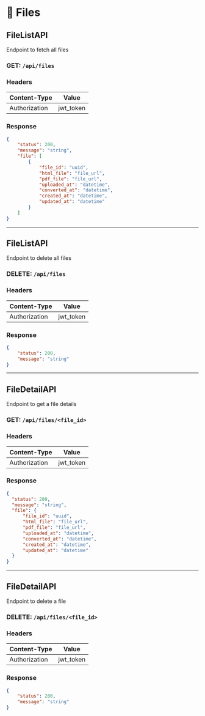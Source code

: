 # 📁 Files 

## FileListAPI
Endpoint to fetch all files

### GET: `/api/files`

### Headers
| Content-Type  | Value     |
|---------------|-----------|
| Authorization | jwt_token |


### Response
```json
{
    "status": 200,
    "message": "string",
    "file": [
        {
            "file_id": "uuid",
            "html_file": "file_url",
            "pdf_file": "file_url",
            "uploaded_at": "datetime",
            "converted_at": "datetime",
            "created_at": "datetime",
            "updated_at": "datetime"
        }
    ]
}
```

---

## FileListAPI
Endpoint to delete all files

### DELETE: `/api/files`

### Headers
| Content-Type  | Value     |
|---------------|-----------|
| Authorization | jwt_token |


### Response
```json
{
    "status": 200,
    "message": "string"
}
```

---

## FileDetailAPI
Endpoint to get a file details

### GET: `/api/files/<file_id>`

### Headers
| Content-Type  | Value     |
|---------------|-----------|
| Authorization | jwt_token |

### Response
```json
{
  "status": 200,
  "message": "string",
  "file": {
      "file_id": "uuid",
      "html_file": "file_url",
      "pdf_file": "file_url",
      "uploaded_at": "datetime",
      "converted_at": "datetime",
      "created_at": "datetime",
      "updated_at": "datetime"
  }
}
```

---

## FileDetailAPI
Endpoint to delete a file

### DELETE: `/api/files/<file_id>`

### Headers
| Content-Type  | Value     |
|---------------|-----------|
| Authorization | jwt_token |


### Response
```json
{
    "status": 200,
    "message": "string"
}
```
